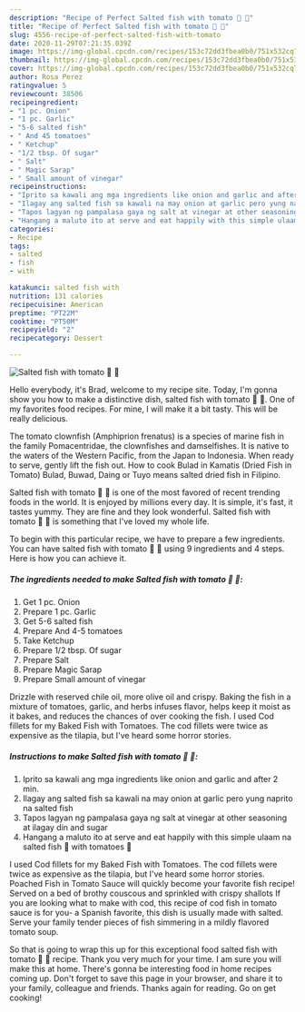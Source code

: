 ```yaml
---
description: "Recipe of Perfect Salted fish with tomato 🐠 🍅"
title: "Recipe of Perfect Salted fish with tomato 🐠 🍅"
slug: 4556-recipe-of-perfect-salted-fish-with-tomato
date: 2020-11-29T07:21:35.039Z
image: https://img-global.cpcdn.com/recipes/153c72dd3fbea0b0/751x532cq70/salted-fish-with-tomato-🐠-🍅-recipe-main-photo.jpg
thumbnail: https://img-global.cpcdn.com/recipes/153c72dd3fbea0b0/751x532cq70/salted-fish-with-tomato-🐠-🍅-recipe-main-photo.jpg
cover: https://img-global.cpcdn.com/recipes/153c72dd3fbea0b0/751x532cq70/salted-fish-with-tomato-🐠-🍅-recipe-main-photo.jpg
author: Rosa Perez
ratingvalue: 5
reviewcount: 38506
recipeingredient:
- "1 pc. Onion"
- "1 pc. Garlic"
- "5-6 salted fish"
- " And 45 tomatoes"
- " Ketchup"
- "1/2 tbsp. Of sugar"
- " Salt"
- " Magic Sarap"
- " Small amount of vinegar"
recipeinstructions:
- "Iprito sa kawali ang mga ingredients like onion and garlic and after 2 min."
- "Ilagay ang salted fish sa kawali na may onion at garlic pero yung naprito na salted fish"
- "Tapos lagyan ng pampalasa gaya ng salt at vinegar at other seasoning at ilagay din and sugar"
- "Hangang a maluto ito at serve and eat happily with this simple ulaam na salted fish 🐠 with tomatoes 🍅"
categories:
- Recipe
tags:
- salted
- fish
- with

katakunci: salted fish with 
nutrition: 131 calories
recipecuisine: American
preptime: "PT22M"
cooktime: "PT50M"
recipeyield: "2"
recipecategory: Dessert

---
```



![Salted fish with tomato 🐠 🍅](https://img-global.cpcdn.com/recipes/153c72dd3fbea0b0/751x532cq70/salted-fish-with-tomato-🐠-🍅-recipe-main-photo.jpg)

Hello everybody, it's Brad, welcome to my recipe site. Today, I'm gonna show you how to make a distinctive dish, salted fish with tomato 🐠 🍅. One of my favorites food recipes. For mine, I will make it a bit tasty. This will be really delicious.

The tomato clownfish (Amphiprion frenatus) is a species of marine fish in the family Pomacentridae, the clownfishes and damselfishes. It is native to the waters of the Western Pacific, from the Japan to Indonesia. When ready to serve, gently lift the fish out. How to cook Bulad in Kamatis (Dried Fish in Tomato) Bulad, Buwad, Daing or Tuyo means salted dried fish in Filipino.

Salted fish with tomato 🐠 🍅 is one of the most favored of recent trending foods in the world. It is enjoyed by millions every day. It is simple, it's fast, it tastes yummy. They are fine and they look wonderful. Salted fish with tomato 🐠 🍅 is something that I've loved my whole life.


To begin with this particular recipe, we have to prepare a few ingredients. You can have salted fish with tomato 🐠 🍅 using 9 ingredients and 4 steps. Here is how you can achieve it.

<!--inarticleads1-->

##### The ingredients needed to make Salted fish with tomato 🐠 🍅:

1. Get 1 pc. Onion
1. Prepare 1 pc. Garlic
1. Get 5-6 salted fish
1. Prepare  And 4-5 tomatoes
1. Take  Ketchup
1. Prepare 1/2 tbsp. Of sugar
1. Prepare  Salt
1. Prepare  Magic Sarap
1. Prepare  Small amount of vinegar


Drizzle with reserved chile oil, more olive oil and crispy. Baking the fish in a mixture of tomatoes, garlic, and herbs infuses flavor, helps keep it moist as it bakes, and reduces the chances of over cooking the fish. I used Cod fillets for my Baked Fish with Tomatoes. The cod fillets were twice as expensive as the tilapia, but I&#39;ve heard some horror stories. 

<!--inarticleads2-->

##### Instructions to make Salted fish with tomato 🐠 🍅:

1. Iprito sa kawali ang mga ingredients like onion and garlic and after 2 min.
1. Ilagay ang salted fish sa kawali na may onion at garlic pero yung naprito na salted fish
1. Tapos lagyan ng pampalasa gaya ng salt at vinegar at other seasoning at ilagay din and sugar
1. Hangang a maluto ito at serve and eat happily with this simple ulaam na salted fish 🐠 with tomatoes 🍅


I used Cod fillets for my Baked Fish with Tomatoes. The cod fillets were twice as expensive as the tilapia, but I&#39;ve heard some horror stories. Poached Fish in Tomato Sauce will quickly become your favorite fish recipe! Served on a bed of brothy couscous and sprinkled with crispy shallots If you are looking what to make with cod, this recipe of cod fish in tomato sauce is for you- a Spanish favorite, this dish is usually made with salted. Serve your family tender pieces of fish simmering in a mildly flavored tomato soup. 

So that is going to wrap this up for this exceptional food salted fish with tomato 🐠 🍅 recipe. Thank you very much for your time. I am sure you will make this at home. There's gonna be interesting food in home recipes coming up. Don't forget to save this page in your browser, and share it to your family, colleague and friends. Thanks again for reading. Go on get cooking!
